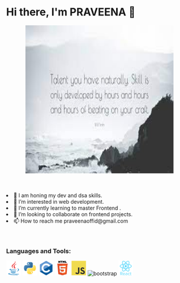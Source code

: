 <h1> Hi there, I'm PRAVEENA 👋 </h1>
<p align="center"><img src="./123.jpg" width="400" height="400" ></p>




<br>
<br>
<li> 👋 I am honing my dev and dsa skills.</li>
<li> 👀 I’m interested in web development.</li>
<li> 🌱 I’m currently learning to master Frontend .</li>
<li> 💞️ I’m looking to collaborate on frontend projects.</li>
<li> 📫 How to reach me praveenaoffid@gmail.com</li>


<br>

<br />

### Languages and Tools:
<p align="left"> 
<img src="https://raw.githubusercontent.com/devicons/devicon/master/icons/java/java-original.svg" alt="c" width="40" height="40"/>  
 <img src="https://raw.githubusercontent.com/devicons/devicon/master/icons/python/python-original.svg" alt="python" width="40" height="40"/>
 <img src="https://raw.githubusercontent.com/devicons/devicon/master/icons/c/c-original.svg" alt="c" width="40" height="40"/>  
 <img src="https://raw.githubusercontent.com/devicons/devicon/master/icons/html5/html5-original-wordmark.svg" alt="html5" width="40" height="40"/>
 <img src="https://raw.githubusercontent.com/devicons/devicon/master/icons/javascript/javascript-original.svg" alt="javascript" width="40" height="40"/>
 <img src="https://img.icons8.com/color/bootstrap.png" alt="bootstrap" width="40" height="40"/>
 <img src="https://raw.githubusercontent.com/devicons/devicon/master/icons/react/react-original-wordmark.svg" alt="react" width="40" height="40"/>

